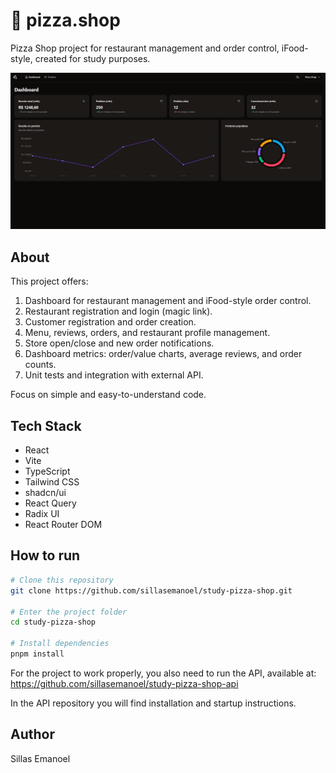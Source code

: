 # 🍕 pizza.shop

Pizza Shop project for restaurant management and order control, iFood-style, created for study purposes.

![Preview](.github/preview.png)

## About

This project offers:

1. Dashboard for restaurant management and iFood-style order control.
2. Restaurant registration and login (magic link).
3. Customer registration and order creation.
4. Menu, reviews, orders, and restaurant profile management.
5. Store open/close and new order notifications.
6. Dashboard metrics: order/value charts, average reviews, and order counts.
7. Unit tests and integration with external API.

Focus on simple and easy-to-understand code.

## Tech Stack

- React
- Vite
- TypeScript
- Tailwind CSS
- shadcn/ui
- React Query
- Radix UI
- React Router DOM

## How to run

```bash
# Clone this repository
git clone https://github.com/sillasemanoel/study-pizza-shop.git

# Enter the project folder
cd study-pizza-shop

# Install dependencies
pnpm install
```

For the project to work properly, you also need to run the API, available at: https://github.com/sillasemanoel/study-pizza-shop-api

In the API repository you will find installation and startup instructions.


## Author

Sillas Emanoel
